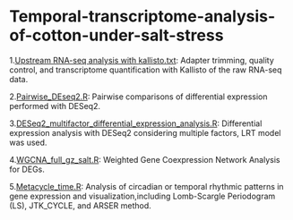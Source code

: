 # Temporal-transcriptome-analysis-of-cotton-under-salt-stress

1.[Upstream RNA-seq analysis with kallisto.txt](./Upstream%20RNA-seq%20analysis%20with%20kallisto.txt): Adapter trimming, quality control, and transcriptome quantification with Kallisto of the raw RNA-seq data.

2.[Pairwise_DEseq2.R](./Pairwise_DEseq2.R): Pairwise comparisons of differential expression performed with DESeq2.

3.[DESeq2_multifactor_differential_expression_analysis.R](./DESeq2_multifactor_differential_expression_analysis.R): Differential expression analysis with DESeq2 considering multiple factors, LRT model was used.

4.[WGCNA_full_gz_salt.R](./WGCNA_full_gz_salt.R): Weighted Gene Coexpression Network Analysis for DEGs.

5.[Metacycle_time.R](./Metacycle_time.R): Analysis of circadian or temporal rhythmic patterns in gene expression and visualization,including Lomb-Scargle Periodogram (LS), JTK_CYCLE, and ARSER method.
